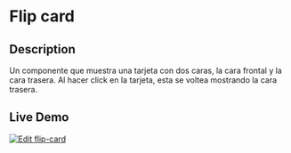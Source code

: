 # Flip card

## Description

Un componente que muestra una tarjeta con dos caras, la cara frontal y la cara trasera. Al hacer click en la tarjeta, esta se voltea mostrando la cara trasera.


## Live Demo

[![Edit flip-card](https://codesandbox.io/static/img/play-codesandbox.svg)](https://codesandbox.io/s/flip-card-pqr8xh?fontsize=14&hidenavigation=1&theme=dark)
